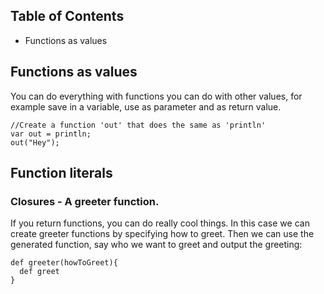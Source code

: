 ## Table of Contents
* Functions as values

## Functions as values
You can do everything with functions you can do with other values, for example save in a variable, use as parameter and as return value.
```
//Create a function 'out' that does the same as 'println'
var out = println;
out("Hey");
```

## Function literals

### Closures - A greeter function.
If you return functions, you can do really cool things. In this case we can create greeter functions by specifying how to greet. Then we can
use the generated function, say who we want to greet and output the greeting:
```
def greeter(howToGreet){
  def greet
}
```
